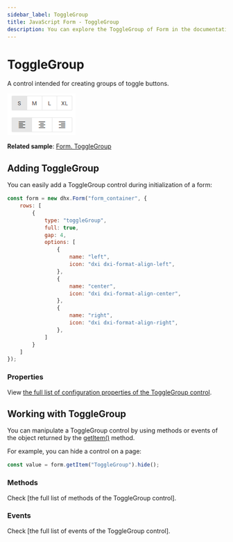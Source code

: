 ```yaml
---
sidebar_label: ToggleGroup
title: JavaScript Form - ToggleGroup 
description: You can explore the ToggleGroup of Form in the documentation of the DHTMLX JavaScript UI library. Browse developer guides and API reference, try out code examples and live demos, and download a free 30-day evaluation version of DHTMLX Suite.
---
```


# ToggleGroup

A control intended for creating groups of toggle buttons.

![ToggleGroup control](../assets/form/form_togglegroup.png)

**Related sample**: [Form. ToggleGroup](https://snippet.dhtmlx.com/yqi21ykr)

## Adding ToggleGroup

You can easily add a ToggleGroup control during initialization of a form:

~~~js
const form = new dhx.Form("form_container", { 
    rows: [
       	{
	        type: "toggleGroup",
	        full: true,
	        gap: 4,
	        options: [
	            {
	                name: "left",
	                icon: "dxi dxi-format-align-left",
	            },
	            {
	                name: "center",
	                icon: "dxi dxi-format-align-center",
	            },
	            {
	                name: "right",
	                icon: "dxi dxi-format-align-right",
	            },
	        ]
	    }
	]
});
~~~

### Properties

View [the full list of configuration properties of the ToggleGroup control](form/api/togglegroup/api_togglegroup_properties.md).

## Working with ToggleGroup

You can manipulate a ToggleGroup control by using methods or events of the object returned by the [getItem()](form/api/form_getitem_method.md) method.

For example, you can hide a control on a page:

~~~js
const value = form.getItem("ToggleGroup").hide();
~~~

### Methods

Check [the full list of methods of the ToggleGroup control].

### Events

Check [the full list of events of the ToggleGroup control].